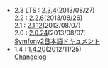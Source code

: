- 2.3 LTS : [2.3.4](http://symfony.com/blog/symfony-2-3-4-released)(2013/08/27)<br />
  2.2 : [2.2.6](http://symfony.com/blog/symfony-2-2-6-released)(2013/08/26)<br />
  2.1 : [2.1.12](http://symfony.com/blog/security-releases-symfony-2-0-24-2-1-12-2-2-5-and-2-3-3-released)(2013/08/07)<br />
  2.0 : [2.0.24](http://symfony.com/blog/security-releases-symfony-2-0-24-2-1-12-2-2-5-and-2-3-3-released)(2013/08/07)<br />
  [Symfony2日本語ドキュメント](http://docs.symfony.gr.jp/)
- 1.4 : [1.4.20](http://symfony.com/download)(2012/11/25)<br />
  [Changelog](/changelog/1_4)

